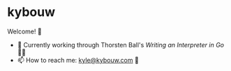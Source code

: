 # kybouw

Welcome! 👋

- 🔭 Currently working through Thorsten Ball's *Writing an Interpreter in Go* 👨‍🚀
- 📫 How to reach me: [kyle@kybouw.com](mailto:kyle@kybouw.com) 📧

<!--
**kybouw/kybouw** is a ✨ _special_ ✨ repository because its `README.md` (this file) appears on your GitHub profile.

Here are some ideas to get you started:


- 👯 I’m looking to collaborate on ...
- 🤔 I’m looking for help with ...
- 💬 Ask me about ...
- 📫 How to reach me: ...
- 😄 Pronouns: ...
- ⚡ Fun fact: ...
-->
